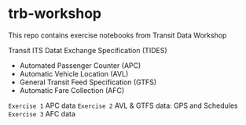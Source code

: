 # trb-workshop
This repo contains exercise notebooks from Transit Data Workshop

Transit ITS Datat Exchange Specification (TIDES)
- Automated Passenger Counter (APC)
- Automatic Vehicle Location (AVL)
- General Transit Feed Specification (GTFS)
- Automatic Fare Collection (AFC)

`Exercise 1` APC data
`Exercise 2` AVL & GTFS data: GPS and Schedules
`Exercise 3` AFC data
